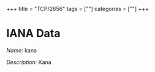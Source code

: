 +++
title = "TCP/2656"
tags = [""]
categories = [""]
+++

# IANA Data

_Name:_ kana

_Description:_ Kana

